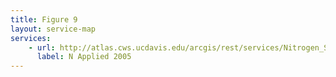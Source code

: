 ```yaml
---
title: Figure 9
layout: service-map
services: 
    - url: http://atlas.cws.ucdavis.edu/arcgis/rest/services/Nitrogen_Sources_and_Loading_to_Groundwater_TR2/Fig09_ScenarioD_fertilizer_N_application/MapServer
      label: N Applied 2005
---
```


